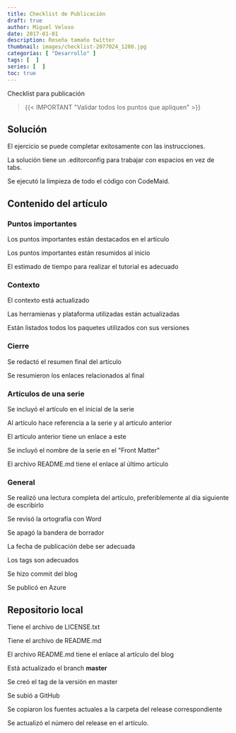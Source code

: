 ```yaml
---
title: Checklist de Publicación
draft: true
author: Miguel Veloso
date: 2017-01-01
description: Reseña tamaño twitter
thumbnail: images/checklist-2077024_1280.jpg
categorías: [ "Desarrollo" ]
tags: [  ]
series: [  ]
toc: true
---
```


Checklist para publicación

> {{< IMPORTANT "Validar todos los puntos que apliquen" >}}

## Solución

<i class="fa fa-square-o" aria-hidden="true"></i> El ejercicio se puede completar exitosamente con las instrucciones.

<i class="fa fa-square-o" aria-hidden="true"></i> La solución tiene un .editorconfig para trabajar con espacios en vez de tabs.

<i class="fa fa-square-o" aria-hidden="true"></i> Se ejecutó la limpieza de todo el código con CodeMaid.

## Contenido del artículo

### Puntos importantes

<i class="fa fa-square-o" aria-hidden="true"></i> Los puntos importantes están destacados en el artículo

<i class="fa fa-square-o" aria-hidden="true"></i> Los puntos importantes están resumidos al inicio

<i class="fa fa-square-o" aria-hidden="true"></i> El estimado de tiempo para realizar el tutorial es adecuado

### Contexto

<i class="fa fa-square-o" aria-hidden="true"></i> El contexto está actualizado

<i class="fa fa-square-o" aria-hidden="true"></i> Las herramienas y plataforma utilizadas están actualizadas

<i class="fa fa-square-o" aria-hidden="true"></i> Están listados todos los paquetes utilizados con sus versiones

### Cierre

<i class="fa fa-square-o" aria-hidden="true"></i> Se redactó el resumen final del artículo

<i class="fa fa-square-o" aria-hidden="true"></i> Se resumieron los enlaces relacionados al final

### Artículos de una serie

<i class="fa fa-square-o" aria-hidden="true"></i> Se incluyó el artículo en el inicial de la serie

<i class="fa fa-square-o" aria-hidden="true"></i> Al artículo hace referencia a la serie y al artículo anterior

<i class="fa fa-square-o" aria-hidden="true"></i> El artículo anterior tiene un enlace a este

<i class="fa fa-square-o" aria-hidden="true"></i> Se incluyó el nombre de la serie en el "Front Matter"

<i class="fa fa-square-o" aria-hidden="true"></i> El archivo README.md tiene el enlace al último artículo

### General 

<i class="fa fa-square-o" aria-hidden="true"></i> Se realizó una lectura completa del artículo, preferiblemente al día siguiente de escribirlo

<i class="fa fa-square-o" aria-hidden="true"></i> Se revisó la ortografía con Word

<i class="fa fa-square-o" aria-hidden="true"></i> Se apagó la bandera de borrador

<i class="fa fa-square-o" aria-hidden="true"></i> La fecha de publicación debe ser adecuada

<i class="fa fa-square-o" aria-hidden="true"></i> Los tags son adecuados

<i class="fa fa-square-o" aria-hidden="true"></i> Se hizo commit del blog

<i class="fa fa-square-o" aria-hidden="true"></i> Se publicó en Azure

## Repositorio local

<i class="fa fa-square-o" aria-hidden="true"></i> Tiene el archivo de LICENSE.txt

<i class="fa fa-square-o" aria-hidden="true"></i> Tiene el archivo de README.md

<i class="fa fa-square-o" aria-hidden="true"></i> El archivo README.md tiene el enlace al artículo del blog

<i class="fa fa-square-o" aria-hidden="true"></i> Está actualizado el branch **master**

<i class="fa fa-square-o" aria-hidden="true"></i> Se creó el tag de la versión en master

<i class="fa fa-square-o" aria-hidden="true"></i> Se subió a GitHub

<i class="fa fa-square-o" aria-hidden="true"></i> Se copiaron los fuentes actuales a la carpeta del release correspondiente

<i class="fa fa-square-o" aria-hidden="true"></i> Se actualizó el número del release en el artículo.
